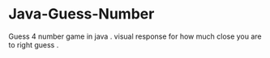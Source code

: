 # Java-Guess-Number
Guess 4 number game in java .
visual response for how much close you are to right guess .
